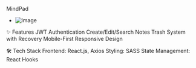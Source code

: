MindPad

- ![Image](https://github.com/user-attachments/assets/c4f9a39c-f956-44c8-8f98-23be8633c49e)

  
 ✨ Features
JWT Authentication
Create/Edit/Search Notes
Trash System with Recovery
Mobile-First Responsive Design

🛠️ Tech Stack
Frontend: React.js, Axios
Styling: SASS
State Management: React Hooks
